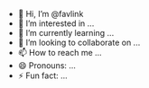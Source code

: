 - 👋 Hi, I’m @favlink
- 👀 I’m interested in ...
- 🌱 I’m currently learning ...
- 💞️ I’m looking to collaborate on ...
- 📫 How to reach me ...
- 😄 Pronouns: ...
- ⚡ Fun fact: ...

<!---
favlink/favlink is a ✨ special ✨ repository because its `README.md` (this file) appears on your GitHub profile.
You can click the Preview link to take a look at your changes.
--->
